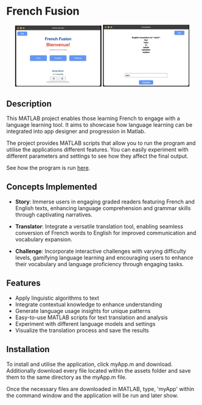 # French Fusion

<div align="center">
  <img src="https://github.com/maxjtwelftree/French-Fusion/blob/5ac47af52c0a9464fd5b21e8903487b7abba00d0/Assets/Home.png" width="45%">
  <img src="https://github.com/maxjtwelftree/French-Fusion/blob/cd11a1d2463ecf48fbd9a34568c342a989cd3fc9/Assets/Translator.png" width="45%">
</div>


## Description

This MATLAB project enables those learning French to engage with a language learning tool. It aims to showcase how language learning can be integrated into app designer and progression in Matlab.

The project provides MATLAB scripts that allow you to run the program and utilise the applications different features. You can easily experiment with different parameters and settings to see how they affect the final output.

See how the program is run [here](youtube.com).

## Concepts Implemented

- **Story**: Immerse users in engaging graded readers featuring French and English texts, enhancing language comprehension and grammar skills through captivating narratives.

- **Translator**: Integrate a versatile translation tool, enabling seamless conversion of French words to English for improved communication and vocabulary expansion.

- **Challenge**: Incorporate interactive challenges with varying difficulty levels, gamifying language learning and encouraging users to enhance their vocabulary and language proficiency through engaging tasks.

## Features

- Apply linguistic algorithms to text
- Integrate contextual knowledge to enhance understanding
- Generate language usage insights for unique patterns
- Easy-to-use MATLAB scripts for text translation and analysis
- Experiment with different language models and settings
- Visualize the translation process and save the results

## Installation

To install and utilise the application, click myApp.m and download. Additionally download every file located within the assets folder and save them to the same directory as the myApp.m file. 

Once the necessary files are downloaded in MATLAB, type, 'myApp' within the command window and the application will be run and later show.
